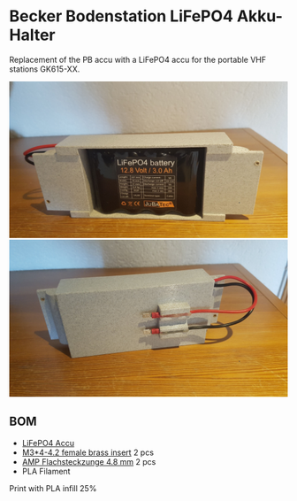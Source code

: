 # Becker Bodenstation LiFePO4 Akku-Halter
Replacement of the PB accu with a LiFePO4 accu for the portable VHF stations GK615-XX.

<img src="img/20240620_115400.jpg">
<img src="img/20240620_115417.jpg">

## BOM
- [LiFePO4 Accu](https://www.jubatec.net/LiFePO4-Akku-12V-3Ah-in-flacher-Ausfuehrung-mit-BMS-Batterie-Management-System.html)
- [M3*4-4.2 female brass insert](https://de.aliexpress.com/i/1005002069529871.html?gatewayAdapt=glo2deu) 2 pcs
- [AMP Flachsteckzunge 4.8 mm](https://www.jumbo.ch/de/hobby-sport/autozubehoer/zubehoer-innen/kleinaccessoires/umove-flachsteckzunge--48-mm--10-stueck/p/6907952?trackingtoken=product%7Carea2%7CA%7CStandardkampagne%7Cordered_together_PDP%7Cordered_together_PDP#) 2 pcs
- PLA Filament

Print with PLA infill 25%